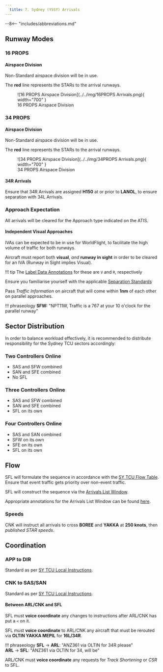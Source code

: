 ```yaml
---
  title: 7. Sydney (YSSY) Arrivals
---
```


--8<-- "includes/abbreviations.md"

## Runway Modes
### 16 PROPS
#### Airspace Division
Non-Standard airspace division will be in use.

The **red** line represents the STARs to the arrival runways.  

<figure markdown>
![16 PROPS Airspace Division](../../img/16PROPS Arrivals.png){ width="700" }
  <figcaption>16 PROPS Airspace Division</figcaption>
</figure>

### 34 PROPS
#### Airspace Division
Non-Standard airspace division will be in use.

The **red** line represents the STARs to the arrival runways.  

<figure markdown>
![34 PROPS Airspace Division](../../img/34PROPS Arrivals.png){ width="700" }
  <figcaption>34 PROPS Airspace Division</figcaption>
</figure>

#### 34R Arrivals
Ensure that 34R Arrivals are assigned **H150** at or prior to **LANOL**, to ensure separation with 34L Arrivals.

### Approach Expectation
All arrivals will be cleared for the Approach type indicated on the ATIS.

#### Independent Visual Approaches
IVAs can be expected to be in use for WorldFlight, to facilitate the high volume of traffic for both runways.

Aircraft must report both **visual**, *and* **runway in sight** in order to be cleared for an IVA (Runway in Sight implies Visual).

!!! tip
    The [Label Data Annotations](../../../../../../client/annotations/#miscellaneous) for these are `V` and `R`, respectively

Ensure you familiarise yourself with the applicable [Separation Standards](../../../../../../separation-standards/parallelapps/#independent-visual-approaches)

Pass *Traffic Information* on aircraft that will come within **1nm** of each other on parallel approaches.

!!! phraseology
    **SFW:** "NPT11W, Traffic is a 767 at your 10 o'clock for the parallel runway"

## Sector Distribution
In order to balance workload effectively, it is recommended to distribute responsibility for the Sydney TCU sectors accordingly:

### Two Controllers Online

- SAS and SFW combined
- SAN and SFE combined
- No SFL

### Three Controllers Online

- SAS and SFW combined
- SAN and SFE combined
- SFL on its own

### Four Controllers Online

- SAS and SAN combined
- SFW on its own
- SFE on its own
- SFL on its own

## Flow
SFL will formulate the sequence in accordance with the [SY TCU Flow Table](../../../../../../terminal/sydney/#flow). Ensure that event traffic gets priority over non-event traffic.

SFL will construct the sequence via the [Arrivals List Window](../../../../../../controller-skills/sequencing/#arrivals-list).

Appropriate annotations for the Arrivals List Window can be found [here](../../../../../../client/annotations/#sequencingflow).

### Speeds
CNK will instruct all arrivals to cross **BOREE** and **YAKKA** at **250 knots**, then *published STAR speeds*.

## Coordination
### APP to DIR
Standard as per [SY TCU Local Instructions](../../../../../../terminal/sydney/#app-dir).

### CNK to SAS/SAN
Standard as per [SY TCU Local Instructions](../../../../../../terminal/sydney/#arrivals).

#### Between ARL/CNK and SFL
SFL must **voice coordinate** any changes to instructions after ARL/CNK has put a `<` on it.

SFL must **voice coordinate** to ARL/CNK any aircraft that must be rerouted via **OLTIN YAKKA MEPIL** for **16L/34R**.

!!! phraseology
    <span class="hotline">**SFL** -> **ARL**</span>: "ANZ361 via OLTIN for 34R please"  
    <span class="hotline">**ARL** -> **SFL**</span>: "ANZ361 via OLTIN for 34, will be"  

ARL/CNK must **voice coordinate** any requests for *Track Shortening* or *CSR* to SFL.
